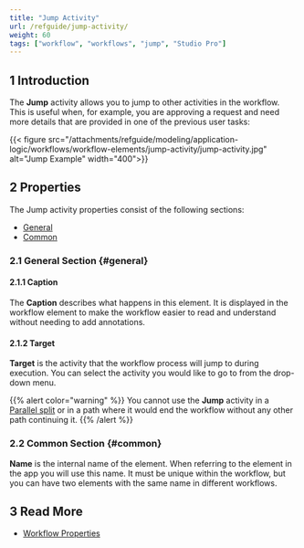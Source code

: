 ```yaml
---
title: "Jump Activity"
url: /refguide/jump-activity/
weight: 60
tags: ["workflow", "workflows", "jump", "Studio Pro"]
---
```


## 1 Introduction

The **Jump** activity allows you to jump to other activities in the workflow. This is useful when, for example, you are approving a request and need more details that are provided in one of the previous user tasks:

{{< figure src="/attachments/refguide/modeling/application-logic/workflows/workflow-elements/jump-activity/jump-activity.jpg" alt="Jump Example" width="400">}}

## 2 Properties

The Jump activity properties consist of the following sections:

* [General](#general)
* [Common](#common)

### 2.1 General Section {#general}

#### 2.1.1 Caption

The **Caption** describes what happens in this element. It is displayed in the workflow element to make the workflow easier to read and understand without needing to add annotations.

#### 2.1.2 Target

**Target** is the activity that the workflow process will jump to during execution. You can select the activity you would like to go to from the drop-down menu. 

{{% alert color="warning" %}}
You cannot use the **Jump** activity in a [Parallel split](/refguide/parallel-split/) or in a path where it would end the workflow without any other path continuing it. 
{{% /alert %}}

### 2.2 Common Section {#common}

**Name** is the internal name of the element. When referring to the element in the app you will use this name. It must be unique within the workflow, but you can have two elements with the same name in different workflows. 

## 3 Read More

* [Workflow Properties](/refguide/workflow-properties/)
